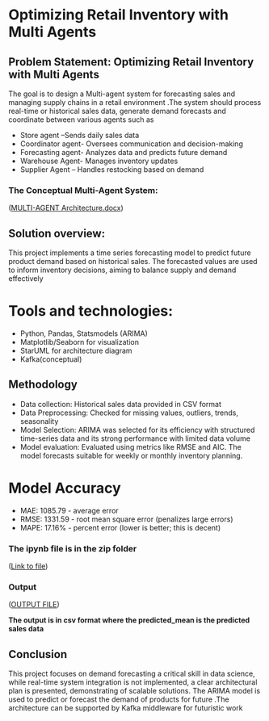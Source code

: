 #  Optimizing Retail Inventory with Multi Agents
## Problem Statement: Optimizing Retail Inventory with Multi Agents
The goal is to design a Multi-agent system for forecasting sales and managing supply chains in a retail environment .The system should process real-time or historical sales data, generate demand forecasts and coordinate between various agents such as
-	Store agent –Sends daily sales data
-	Coordinator agent- Oversees communication and decision-making
-	Forecasting agent- Analyzes data and predicts future demand 
-	Warehouse Agent- Manages inventory updates
-	Supplier Agent – Handles restocking based on demand
### The Conceptual Multi-Agent System:
([MULTI-AGENT Architecture.docx](https://github.com/Hiteshreek2510/Retail_optimization_project/blob/main/MULTI-AGENT_Architecture.docx))
## Solution overview:
This project implements a time series forecasting model to predict future product demand based on historical sales. The forecasted values are used to inform inventory decisions, aiming to balance supply and demand effectively 
# Tools and technologies:
-	Python, Pandas, Statsmodels (ARIMA)
-	Matplotlib/Seaborn for visualization
-	StarUML for architecture diagram
-	Kafka(conceptual)
## Methodology
-	Data collection: Historical sales data provided in CSV format
-	Data Preprocessing: Checked for missing values, outliers, trends, seasonality
-	Model Selection: ARIMA was selected for its efficiency with structured time-series data and its strong performance with limited data volume
-	Model evaluation: Evaluated using metrics like RMSE and AIC. The model forecasts suitable for weekly or monthly inventory planning.
# Model Accuracy 
-	MAE: 1085.79 - average error
-	RMSE: 1331.59 - root mean square error (penalizes large errors)
-	MAPE: 17.16% -  percent error (lower is better; this is decent)
### The ipynb file is in the zip folder
([Link to file](https://github.com/Hiteshreek2510/Retail_optimization_project/blob/main/Hackathon_Retail_optimize.zip))
### Output
([OUTPUT FILE](https://github.com/Hiteshreek2510/Retail_optimization_project/blob/main/forecast.csv))

**The output is in csv format where the predicted_mean is the predicted sales data**
## Conclusion
This project focuses on demand forecasting a critical skill in data science, while real-time system integration is not implemented,  a clear   architectural plan is presented, demonstrating of scalable solutions. The ARIMA model is used to predict or forecast the demand of products for future .The architecture can be supported by Kafka middleware for futuristic work

